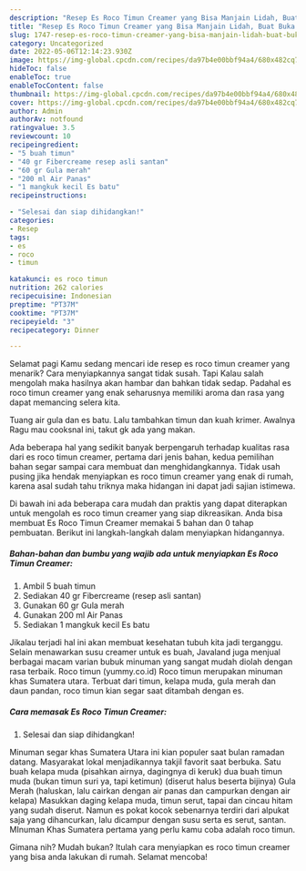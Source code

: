 ```yaml
---
description: "Resep Es Roco Timun Creamer yang Bisa Manjain Lidah, Buat Buka Puasa Sempurna"
title: "Resep Es Roco Timun Creamer yang Bisa Manjain Lidah, Buat Buka Puasa Sempurna"
slug: 1747-resep-es-roco-timun-creamer-yang-bisa-manjain-lidah-buat-buka-puasa-sempurna
category: Uncategorized
date: 2022-05-06T12:14:23.930Z
image: https://img-global.cpcdn.com/recipes/da97b4e00bbf94a4/680x482cq70/es-roco-timun-creamer-foto-resep-utama.jpg
hideToc: false
enableToc: true
enableTocContent: false
thumbnail: https://img-global.cpcdn.com/recipes/da97b4e00bbf94a4/680x482cq70/es-roco-timun-creamer-foto-resep-utama.jpg
cover: https://img-global.cpcdn.com/recipes/da97b4e00bbf94a4/680x482cq70/es-roco-timun-creamer-foto-resep-utama.jpg
author: Admin
authorAv: notfound
ratingvalue: 3.5
reviewcount: 10
recipeingredient:
- "5 buah timun"
- "40 gr Fibercreame resep asli santan"
- "60 gr Gula merah"
- "200 ml Air Panas"
- "1 mangkuk kecil Es batu"
recipeinstructions:

- "Selesai dan siap dihidangkan!"
categories:
- Resep
tags:
- es
- roco
- timun

katakunci: es roco timun 
nutrition: 262 calories
recipecuisine: Indonesian
preptime: "PT37M"
cooktime: "PT37M"
recipeyield: "3"
recipecategory: Dinner

---
```



Selamat pagi Kamu sedang mencari ide resep es roco timun creamer yang menarik? Cara menyiapkannya sangat tidak susah. Tapi Kalau salah mengolah maka hasilnya akan hambar dan bahkan tidak sedap. Padahal es roco timun creamer yang enak seharusnya memiliki aroma dan rasa yang dapat memancing selera kita.


Tuang air gula dan es batu. Lalu tambahkan timun dan kuah krimer. Awalnya Ragu mau cooksnal ini, takut gk ada yang makan.

Ada beberapa hal yang sedikit banyak berpengaruh terhadap kualitas rasa dari es roco timun creamer, pertama dari jenis bahan, kedua pemilihan bahan segar sampai cara membuat dan menghidangkannya. Tidak usah pusing jika hendak menyiapkan es roco timun creamer yang enak di rumah, karena asal sudah tahu triknya maka hidangan ini dapat jadi sajian istimewa.


Di bawah ini ada beberapa cara mudah dan praktis yang dapat diterapkan untuk mengolah es roco timun creamer yang siap dikreasikan. Anda bisa membuat Es Roco Timun Creamer memakai 5 bahan dan 0 tahap pembuatan. Berikut ini langkah-langkah dalam menyiapkan hidangannya.

<!--inarticleads1-->

##### Bahan-bahan dan bumbu yang wajib ada untuk menyiapkan Es Roco Timun Creamer:

1. Ambil 5 buah timun
1. Sediakan 40 gr Fibercreame (resep asli santan)
1. Gunakan 60 gr Gula merah
1. Gunakan 200 ml Air Panas
1. Sediakan 1 mangkuk kecil Es batu


Jikalau terjadi hal ini akan membuat kesehatan tubuh kita jadi terganggu. Selain menawarkan susu creamer untuk es buah, Javaland juga menjual berbagai macam varian bubuk minuman yang sangat mudah diolah dengan rasa terbaik. Roco timun (yummy.co.id) Roco timun merupakan minuman khas Sumatera utara. Terbuat dari timun, kelapa muda, gula merah dan daun pandan, roco timun kian segar saat ditambah dengan es. 

<!--inarticleads2-->

##### Cara memasak Es Roco Timun Creamer:


1. Selesai dan siap dihidangkan!

Minuman segar khas Sumatera Utara ini kian populer saat bulan ramadan datang. Masyarakat lokal menjadikannya takjil favorit saat berbuka. Satu buah kelapa muda (pisahkan airnya, dagingnya di keruk) dua buah timun muda (bukan timun suri ya, tapi ketimun) (diserut halus beserta bijinya) Gula Merah (haluskan, lalu cairkan dengan air panas dan campurkan dengan air kelapa) Masukkan daging kelapa muda, timun serut, tapai dan cincau hitam yang sudah diserut. Namun es pokat kocok sebenarnya terdiri dari alpukat saja yang dihancurkan, lalu dicampur dengan susu serta es serut, santan. MInuman Khas Sumatera pertama yang perlu kamu coba adalah roco timun. 

Gimana nih? Mudah bukan? Itulah cara menyiapkan es roco timun creamer yang bisa anda lakukan di rumah. Selamat mencoba!
